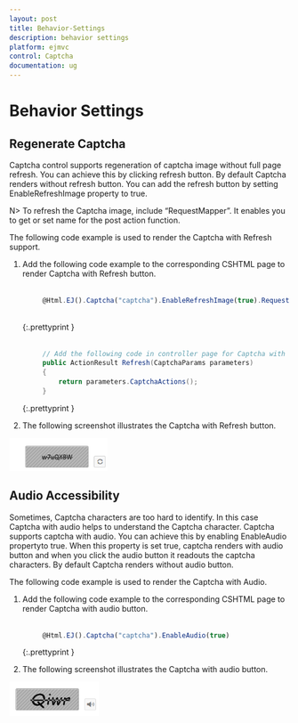 ```yaml
---
layout: post
title: Behavior-Settings
description: behavior settings 
platform: ejmvc
control: Captcha
documentation: ug
---
```


# Behavior Settings 

## Regenerate Captcha

Captcha control supports regeneration of captcha image without full page refresh. You can achieve this by clicking refresh button. By default Captcha renders without refresh button. You can add the refresh button by setting EnableRefreshImage property to true. 

N>  To refresh the Captcha image, include “RequestMapper”. It enables you to get or set name for the post action function.



The following code example is used to render the Captcha with Refresh support.

1. Add the following code example to the corresponding CSHTML page to render Captcha with Refresh button.
 
   ~~~ javascript
 
		@Html.EJ().Captcha("captcha").EnableRefreshImage(true).RequestMapper("Refresh")
		
   ~~~
   {:.prettyprint }
   
   ~~~ cs

		// Add the following code in controller page for Captcha with refresh image
		public ActionResult Refresh(CaptchaParams parameters)
		{
			return parameters.CaptchaActions();
		}

   ~~~
   {:.prettyprint }


2. The following screenshot illustrates the Captcha with Refresh button. 

![](Behavior-Settings_images/Behavior-Settings_img2.png)



## Audio Accessibility

Sometimes, Captcha characters are too hard to identify. In this case Captcha with audio helps to understand the Captcha character.  Captcha supports captcha with audio.  You can achieve this by enabling EnableAudio propertyto true. When this property is set true, captcha renders with audio button and when you click the audio button it readouts the captcha characters. By default Captcha renders without audio button.

The following code example is used to render the Captcha with Audio.

1. Add the following code example to the corresponding CSHTML page to render Captcha with audio button.

   ~~~ javascript

		@Html.EJ().Captcha("captcha").EnableAudio(true)

   ~~~
   {:.prettyprint }

2. The following screenshot illustrates the Captcha with audio button. 

![](Behavior-Settings_images/Behavior-Settings_img3.png)



